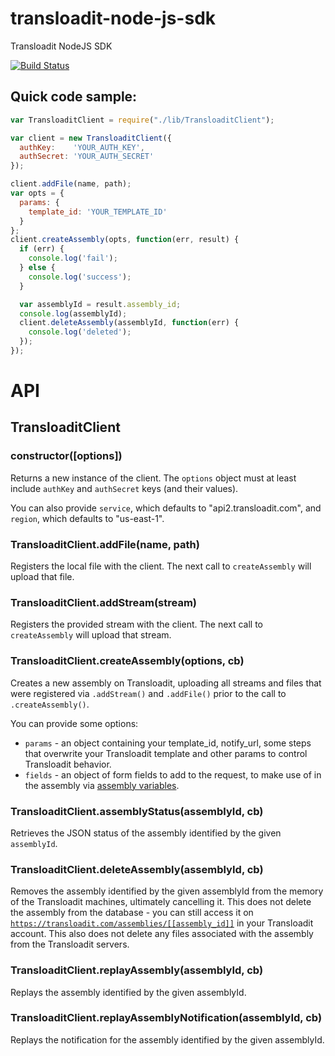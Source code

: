 transloadit-node-js-sdk
=======================

Transloadit NodeJS SDK

[![Build Status](https://travis-ci.org/transloadit/node-sdk.svg?branch=master)](https://travis-ci.org/transloadit/node-sdk)

## Quick code sample:

```javascript
var TransloaditClient = require("./lib/TransloaditClient");

var client = new TransloaditClient({
  authKey:    'YOUR_AUTH_KEY',
  authSecret: 'YOUR_AUTH_SECRET'
});

client.addFile(name, path);
var opts = {
  params: {
    template_id: 'YOUR_TEMPLATE_ID'
  }
};
client.createAssembly(opts, function(err, result) {
  if (err) {
    console.log('fail');
  } else {
    console.log('success');
  }

  var assemblyId = result.assembly_id;
  console.log(assemblyId);
  client.deleteAssembly(assemblyId, function(err) {
    console.log('deleted');
  });
});
```

# API


## TransloaditClient

### constructor([options])

Returns a new instance of the client. The <code>options</code> object must at least include <code>authKey</code> and <code>authSecret</code> keys (and their values).

You can also provide <code>service</code>, which defaults to "api2.transloadit.com", and <code>region</code>, which defaults to "us-east-1".

### TransloaditClient.addFile(name, path)

Registers the local file with the client. The next call to <code>createAssembly</code> will upload that file.

### TransloaditClient.addStream(stream)

Registers the provided stream with the client. The next call to <code>createAssembly</code> will upload that stream.

### TransloaditClient.createAssembly(options, cb)

Creates a new assembly on Transloadit, uploading all streams and files that were registered via <code>.addStream()</code> and <code>.addFile()</code> prior to the call to <code>.createAssembly()</code>.

You can provide some options:

* <code>params</code> - an object containing your template_id, notify_url, some steps that overwrite your Transloadit template and other params to control Transloadit behavior.
* <code>fields</code> - an object of form fields to add to the request, to make use of in the assembly via [assembly variables](https://transloadit.com/docs#assembly-variables).

### TransloaditClient.assemblyStatus(assemblyId, cb)

Retrieves the JSON status of the assembly identified by the given <code>assemblyId</code>.

### TransloaditClient.deleteAssembly(assemblyId, cb)

Removes the assembly identified by the given assemblyId from the memory of the Transloadit machines, ultimately cancelling it. This does not delete the assembly from the database - you can still access it on <code>https://transloadit.com/assemblies/[[assembly_id]]</code> in your Transloadit account. This also does not delete any files associated with the assembly from the Transloadit servers.

### TransloaditClient.replayAssembly(assemblyId, cb)

Replays the assembly identified by the given assemblyId.

### TransloaditClient.replayAssemblyNotification(assemblyId, cb)

Replays the notification for the assembly identified by the given assemblyId.
